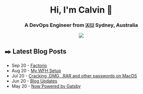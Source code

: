 <h1 align="center">Hi, I'm Calvin 🍭</h1>
<h3 align="center">A DevOps Engineer from 🇦🇺 Sydney, Australia</h3>

<p align='center'>
<a href="https://www.linkedin.com/in/c-bui/"><img src="https://img.shields.io/badge/-c–bui-0077B5?style=flat-square&labelColor=0077B5&logo=LinkedIn&link=https://www.linkedin.com/in/c-bui"></a>
</p>

<!-- https://github.com/gautamkrishnar/blog-post-workflow -->
<h2>✒️ Latest Blog Posts</h2>

<!-- BLOG-POST-LIST:START -->
- Sep 20 - [Factorio](https://calvin.me/factorio)
- Aug 20 - [My WFH Setup](https://calvin.me/my-wfh-setup)
- Jul 20 - [Cracking .DMG, .RAR and other passwords on MacOS](https://calvin.me/cracking-passwords-on-macos)
- Jun 20 - [Blog Updates](https://calvin.me/gatsby-updates)
- May 20 - [Now Powered by Gatsby](https://calvin.me/now-powered-by-gatsby)

<!-- BLOG-POST-LIST:END -->
